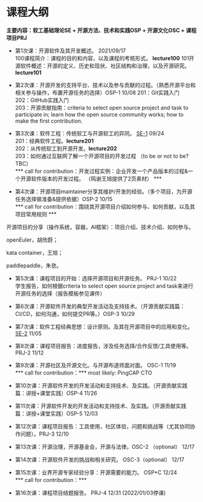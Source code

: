 # 课程大纲
**主要内容：软工基础理论SE + 开源方法、技术和实践OSP + 开源文化OSC + 课程项目PRJ**

* 第1次课：开源软件及其开发概述。  2021/09/17  
 100课程简介：课程的目的和内容，以及课程的考核形式。  **lecture100**
 101开源软件概述：开源的定义、历史和现状、社区结构和治理，以及开源研究。 **lecture101**  
 <!-- 
102开源参与概述：怎么参与开源项目和社区（如果时间允许，课堂上访问github/gitee/educoder，设立平台账号，了解一个开源项目）。**lecture102** 
-->


* 第2次课：开源开发的支持平台、技术以及参与贡献的过程。（熟悉开源平台和相关参与操作，布置开源任务的选择）OSP-1   10/08
201：Git实践入门  
202：GitHub实践入门    
203：开源贡献指南：criteria to select open source project and task to participate in; learn how the open source community works; how to make the first contribution.
<!--
  作业：选择一个开源项目，了解其开发过程
-->

* 第3次课：软件工程：传统软工与开源软工的异同。 <u>SE-1</u>   09/24   
 201：经典软件工程。**lecture201**    
 202：从传统软工到开源开发。**lecture202**       
 203：如何通过互联网了解一个开源项目的开发过程 （to be or not to be? TBC）        
 *** call for contribution：开发过程实例：企业开发一个产品版本的过程&一个开源软件版本的开发过程。 （鸣谢王旭提供了2页素材） *** 


* 第4次课：开源项目maintainer分享其维护/开发的经验。（多个项目，为开源任务选择做准备&提供依据）OSP-2   10/15    
*** call for contribution：围绕其开源项目介绍如何参与、如何贡献，以及其项目常用规则 ***

开源项目的分享（操作系统，容器，AI框架）：项目介绍、技术介绍、如何参与。  

openEuler，胡欣蔚；

kata container，王旭；

paddlepaddle，朱欤。


* 第5次课：课程项目的开始：选择开源项目和开源任务。 PRJ-1    10/22  
学生报告，如何根据criteria to select open source project and task来进行开源任务的选择（报告模板参见课件）


* 第6次课：开源软件开发的典型开发活动及支持技术。（开源贡献实践篇：CI/CD，如何沟通，如何提交PR等。）OSP-3 10/29


* 第7次课：软件工程经典思想：设计原则。及其在开源项目中的应用和变化。 <u>SE-2</u>  11/05


* 第8次课：课程项目报告：进度报告，涉及任务选择/合作反馈/工具使用等。 PRJ-2  11/12


* 第9次课：开源社区及开源文化。与开源布道师面对面。 OSC-1  11/19  
  *** call for contribution：*** most likely: PingCAP CTO


* 第10次课：开源软件开发的开发活动和支持技术、及实践。（开源贡献实践篇：讲授+课堂实践）OSP-4  11/26


* 第11次课：开源软件开发的开发活动和支持技术、及实践。（开源贡献实践篇：讲授+课堂实践）OSP-5  12/03


* 第12次课：课程项目报告：工具使用，社区体验，问题和挑战等（尤其协同协作问题）。PRJ-3  12/10


* 第13次课：开源治理，开源基金会，开源与法律。OSC-2 （optional） 12/17


* 第14次课：开源软件开发的挑战和相关研究。 OSC-3（optional） 12/17


* 第15次课：业界开源专家经验分享：开源需要的能力。 OSP+C    12/24  
*** call for contribution：***

* 第16次课：课程项目结题报告。 PRJ-4   12/31 (2022/01/03停课)



